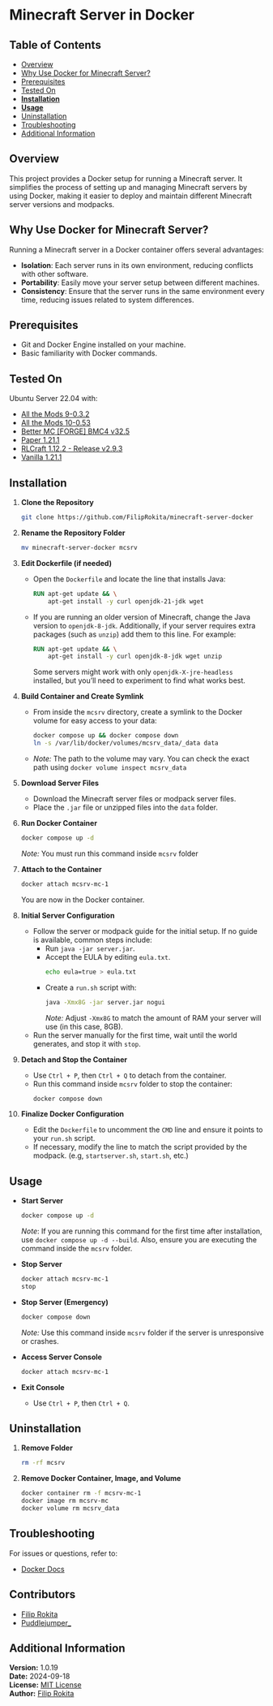 # Minecraft Server in Docker

## Table of Contents
- [Overview](#overview)
- [Why Use Docker for Minecraft Server?](#why-use-docker-for-minecraft-server)
- [Prerequisites](#prerequisites)
- [Tested On](#tested-on)
- **[Installation](#installation)**
- **[Usage](#usage)**
- [Uninstallation](#uninstallation)
- [Troubleshooting](#troubleshooting)
- [Additional Information](#additional-information)

## Overview
This project provides a Docker setup for running a Minecraft server. It simplifies the process of setting up and managing Minecraft servers by using Docker, making it easier to deploy and maintain different Minecraft server versions and modpacks.

## Why Use Docker for Minecraft Server?
Running a Minecraft server in a Docker container offers several advantages:
- **Isolation**: Each server runs in its own environment, reducing conflicts with other software.
- **Portability**: Easily move your server setup between different machines.
- **Consistency**: Ensure that the server runs in the same environment every time, reducing issues related to system differences.

## Prerequisites
- Git and Docker Engine installed on your machine.
- Basic familiarity with Docker commands.

## Tested On
Ubuntu Server 22.04 with:
- [All the Mods 9-0.3.2](https://www.curseforge.com/minecraft/modpacks/all-the-mods-9)
- [All the Mods 10-0.53](https://www.curseforge.com/minecraft/modpacks/all-the-mods-10)
- [Better MC [FORGE] BMC4 v32.5](https://www.curseforge.com/minecraft/modpacks/better-mc-forge-bmc4)
- [Paper 1.21.1](https://papermc.io/)
- [RLCraft 1.12.2 - Release v2.9.3](https://www.curseforge.com/minecraft/modpacks/rlcraft)
- [Vanilla 1.21.1](https://www.minecraft.net/pl-pl/download/server)

## Installation

1. **Clone the Repository**
    ```bash
    git clone https://github.com/FilipRokita/minecraft-server-docker
    ```

2. **Rename the Repository Folder**
    ```bash
    mv minecraft-server-docker mcsrv
    ```

3. **Edit Dockerfile (if needed)**
    - Open the `Dockerfile` and locate the line that installs Java:
        ```dockerfile
        RUN apt-get update && \
            apt-get install -y curl openjdk-21-jdk wget
        ```
    - If you are running an older version of Minecraft, change the Java version to `openjdk-8-jdk`. Additionally, if your server requires extra packages (such as `unzip`) add them to this line. For example:
        ```dockerfile
        RUN apt-get update && \
            apt-get install -y curl openjdk-8-jdk wget unzip
        ```
        Some servers might work with only `openjdk-X-jre-headless` installed, but you’ll need to experiment to find what works best.

4. **Build Container and Create Symlink**
   - From inside the `mcsrv` directory, create a symlink to the Docker volume for easy access to your data:
     ```bash
     docker compose up && docker compose down
     ln -s /var/lib/docker/volumes/mcsrv_data/_data data
     ```
   - *Note:* The path to the volume may vary. You can check the exact path using `docker volume inspect mcsrv_data`

5. **Download Server Files**
    - Download the Minecraft server files or modpack server files.
    - Place the `.jar` file or unzipped files into the `data` folder.

6. **Run Docker Container**
    ```bash
    docker compose up -d
    ```
    *Note:* You must run this command inside `mcsrv` folder

7. **Attach to the Container**
    ```bash
    docker attach mcsrv-mc-1
    ```
    You are now in the Docker container.

8. **Initial Server Configuration**
    - Follow the server or modpack guide for the initial setup. If no guide is available, common steps include:
        - Run `java -jar server.jar`.
        - Accept the EULA by editing `eula.txt`.
            ```bash
            echo eula=true > eula.txt
            ```
        - Create a `run.sh` script with:
            ```bash
            java -Xmx8G -jar server.jar nogui
            ```
            *Note:* Adjust `-Xmx8G` to match the amount of RAM your server will use (in this case, 8GB).
    - Run the server manually for the first time, wait until the world generates, and stop it with `stop`.

9. **Detach and Stop the Container**
    - Use `Ctrl + P`, then `Ctrl + Q` to detach from the container.
    - Run this command inside `mcsrv` folder to stop the container:
        ```bash
        docker compose down
        ```

10. **Finalize Docker Configuration**
    - Edit the `Dockerfile` to uncomment the `CMD` line and ensure it points to your `run.sh` script.
    - If necessary, modify the line to match the script provided by the modpack. (e.g, `startserver.sh`, `start.sh`, etc.)

## Usage

- **Start Server**
    ```bash
    docker compose up -d
    ```
    *Note*: If you are running this command for the first time after installation, use `docker compose up -d --build`. Also, ensure you are executing the command inside the `mcsrv` folder.

- **Stop Server**
    ```bash
    docker attach mcsrv-mc-1
    stop
    ```

- **Stop Server (Emergency)**
    ```bash
    docker compose down
    ```
    *Note:* Use this command inside `mcsrv` folder if the server is unresponsive or crashes.

- **Access Server Console**
    ```bash
    docker attach mcsrv-mc-1
    ```

- **Exit Console**
    - Use `Ctrl + P`, then `Ctrl + Q`.

## Uninstallation

1. **Remove Folder**
    ```bash
    rm -rf mcsrv
    ```

2. **Remove Docker Container, Image, and Volume**
    ```bash
    docker container rm -f mcsrv-mc-1
    docker image rm mcsrv-mc
    docker volume rm mcsrv_data
    ```

## Troubleshooting
For issues or questions, refer to:
- [Docker Docs](https://docs.docker.com/)

## Contributors
- [Filip Rokita](https://github.com/FilipRokita)
- [Puddlejumper_](https://www.reddit.com/user/Puddlejumper_/)

## Additional Information

**Version:** 1.0.19  
**Date:** 2024-09-18  
**License:** [MIT License](LICENSE)  
**Author:** [Filip Rokita](https://www.filiprokita.com/)